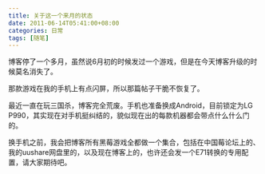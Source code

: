 ```yaml
---
title: 关于这一个来月的状态
date: 2011-06-14T05:41:00+08:00
categories: 日常
tags: [随笔]
---
```


博客停了一个多月，虽然说6月初的时候发过一个游戏，但是在今天博客升级的时候莫名消失了。

那款游戏在我的手机上有点闪屏，所以那篇帖子干脆不恢复了。

最近一直在玩三国杀，博客完全荒废。手机也准备换成Android，目前锁定为LG P990，其实现在对手机挺纠结的，貌似现在出的每款机器都会带点什么什么门的。

换手机之前，我会把博客所有黑莓游戏全都做一个集合，包括在中国莓论坛上的、我的uushare网盘里的，以及现在博客上的，也许还会发一个E71转换的专用配置，请大家期待吧。
